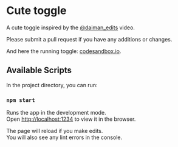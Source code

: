 # Cute toggle

A cute toggle inspired by the [@daiman_edits](https://www.tiktok.com/@daiman_edits/video/7218786681191681286?is_from_webapp=1&sender_device=pc&web_id=7220488926975542790) video.

Please submit a pull request if you have any additions or changes.

And here the running toggle:
[codesandbox.io](https://codesandbox.io/p/github/tiagoproff/cute-toggle).

## Available Scripts

In the project directory, you can run:

### `npm start`

Runs the app in the development mode.\
Open [http://localhost:1234](http://localhost:1234) to view it in the browser.

The page will reload if you make edits.\
You will also see any lint errors in the console.
